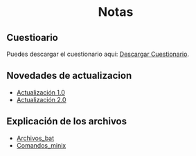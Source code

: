 <div align="center">
  <h1 style="text-align: center;">Notas</h1>
</div>

## Cuestioario

Puedes descargar el cuestionario aqui: [Descargar Cuestionario](https://uceedu-my.sharepoint.com/:b:/g/personal/datrujillov_uce_edu_ec/EYNqcIHyw31FqQS9PxZmoA0BDw-uYgWQHYy_KUf8qcblOQ?e=fz6mrW).

## Novedades de actualizacion

- [Actualización 1.0](Documents/Update_notes/update_1.0.md)
- [Actualización 2.0](Documents/Update_notes/update_2.0.md)
 
## Explicación de los archivos

- [Archivos_bat](Documents/notes/Archivos_bat.md)
- [Comandos_minix](Documents/notes/Comandos_Minix3.md)
